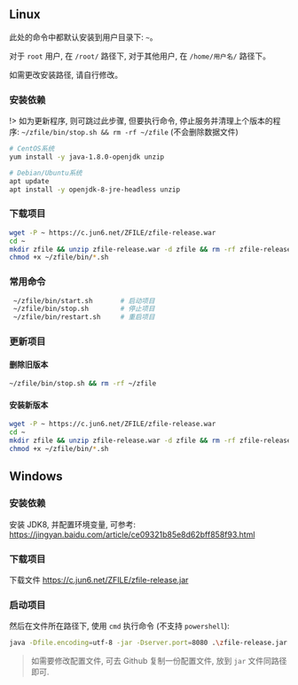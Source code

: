
## Linux

此处的命令中都默认安装到用户目录下: `~`。

对于 `root` 用户, 在 `/root/` 路径下, 对于其他用户, 在 `/home/用户名/` 路径下。

如需更改安装路径, 请自行修改。

### 安装依赖

!> 如为更新程序, 则可跳过此步骤, 但要执行命令, 停止服务并清理上个版本的程序:  `~/zfile/bin/stop.sh && rm -rf ~/zfile`  (不会删除数据文件)

```bash
# CentOS系统
yum install -y java-1.8.0-openjdk unzip

# Debian/Ubuntu系统
apt update
apt install -y openjdk-8-jre-headless unzip
```

### 下载项目

```bash
wget -P ~ https://c.jun6.net/ZFILE/zfile-release.war
cd ~
mkdir zfile && unzip zfile-release.war -d zfile && rm -rf zfile-release.war
chmod +x ~/zfile/bin/*.sh
```

### 常用命令

```bash
 ~/zfile/bin/start.sh       # 启动项目
 ~/zfile/bin/stop.sh        # 停止项目
 ~/zfile/bin/restart.sh     # 重启项目
```

### 更新项目

#### 删除旧版本

```bash
~/zfile/bin/stop.sh && rm -rf ~/zfile
```

#### 安装新版本
```bash
wget -P ~ https://c.jun6.net/ZFILE/zfile-release.war
cd ~
mkdir zfile && unzip zfile-release.war -d zfile && rm -rf zfile-release.war
chmod +x ~/zfile/bin/*.sh
```

## Windows

### 安装依赖

安装 JDK8, 并配置环境变量, 可参考: https://jingyan.baidu.com/article/ce09321b85e8d62bff858f93.html

### 下载项目

下载文件 https://c.jun6.net/ZFILE/zfile-release.jar

### 启动项目

然后在文件所在路径下, 使用 `cmd` 执行命令 (不支持 `powershell`):

```bash
java -Dfile.encoding=utf-8 -jar -Dserver.port=8080 .\zfile-release.jar
```

> 如需要修改配置文件, 可去 Github 复制一份配置文件, 放到 `jar` 文件同路径即可.
